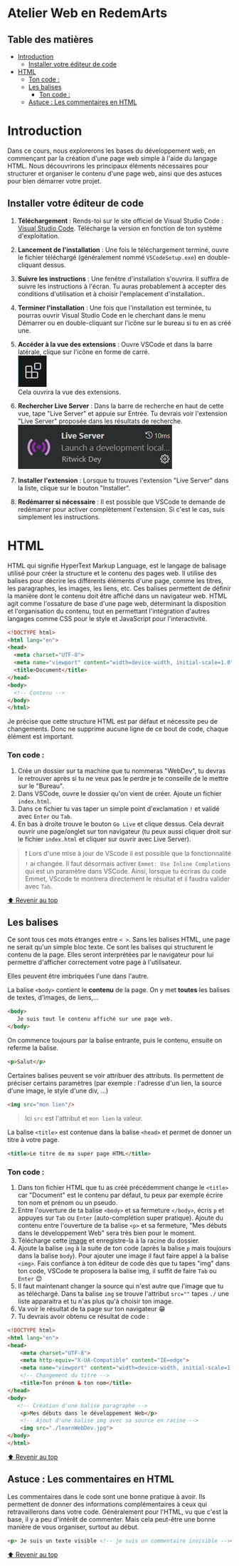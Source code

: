<!-- omit in toc -->
# Atelier Web en RedemArts

<!-- omit in toc -->
## Table des matières

- [Introduction](#introduction)
  - [Installer votre éditeur de code](#installer-votre-éditeur-de-code)
- [HTML](#html)
    - [Ton code :](#ton-code-)
  - [Les balises](#les-balises)
    - [Ton code :](#ton-code--1)
  - [Astuce : Les commentaires en HTML](#astuce--les-commentaires-en-html)

# Introduction

Dans ce cours, nous explorerons les bases du développement web, en commençant par la création d'une page web simple à l'aide du langage HTML. Nous découvrirons les principaux éléments nécessaires pour structurer et organiser le contenu d'une page web, ainsi que des astuces pour bien démarrer votre projet.
<!-- MAIS ENCORE LE CSS -->

## Installer votre éditeur de code

1. **Téléchargement** :
   Rends-toi sur le site officiel de Visual Studio Code : [Visual Studio Code](https://code.visualstudio.com/Download). Télécharge la version en fonction de ton système d'exploitation.

2. **Lancement de l'installation** :
   Une fois le téléchargement terminé, ouvre le fichier téléchargé (généralement nommé `VSCodeSetup.exe`) en double-cliquant dessus.

3. **Suivre les instructions** :
   Une fenêtre d'installation s'ouvrira. Il suffira de suivre les instructions à l'écran. Tu auras probablement à accepter des conditions d'utilisation et à choisir l'emplacement d'installation..

4. **Terminer l'installation** :
   Une fois que l'installation est terminée, tu pourras ouvrir Visual Studio Code en le cherchant dans le menu Démarrer ou en double-cliquant sur l'icône sur le bureau si tu en as créé une.

5. **Accéder à la vue des extensions** :
   Ouvre VSCode et dans la barre latérale, clique sur l'icône en forme de carré.<br>
   ![](./Resources/images/plugins.png)<br>
   Cela ouvrira la vue des extensions.

6. **Rechercher Live Server** :
   Dans la barre de recherche en haut de cette vue, tape "Live Server" et appuie sur Entrée. Tu devrais voir l'extension "Live Server" proposée dans les résultats de recherche.<br>
   ![](./Resources/images/liveServer.png)

7. **Installer l'extension** :
   Lorsque tu trouves l'extension "Live Server" dans la liste, clique sur le bouton "Installer".

8. **Redémarrer si nécessaire** :
   Il est possible que VSCode te demande de redémarrer pour activer complètement l'extension. Si c'est le cas, suis simplement les instructions.

# HTML

HTML qui signifie HyperText Markup Language, est le langage de balisage utilisé pour créer la structure et le contenu des pages web. Il utilise des balises pour décrire les différents éléments d'une page, comme les titres, les paragraphes, les images, les liens, etc. Ces balises permettent de définir la manière dont le contenu doit être affiché dans un navigateur web. HTML agit comme l'ossature de base d'une page web, déterminant la disposition et l'organisation du contenu, tout en permettant l'intégration d'autres langages comme CSS pour le style et JavaScript pour l'interactivité.

```html
<!DOCTYPE html>
<html lang="en">
<head>
  <meta charset="UTF-8">
  <meta name="viewport" content="width=device-width, initial-scale=1.0">
  <title>Document</title>
</head>
<body>
  <!-- Contenu -->
</body>
</html>
```

Je précise que cette structure HTML est par défaut et nécessite peu de changements. Donc ne supprime aucune ligne de ce bout de code, chaque élément est important.

### Ton code :
1. Crée un dossier sur ta machine que tu nommeras "WebDev", tu devras le retrouver après si tu ne veux pas le perdre je te conseille de le mettre sur le "Bureau".
2. Dans VSCode, ouvre le dossier qu'on vient de créer. Ajoute un fichier `index.html`.
3. Dans ce fichier tu vas taper un simple point d'exclamation `!` et validé avec `Enter` ou `Tab`.
4. En bas à droite trouve le bouton `Go Live` et clique dessus. Cela devrait ouvrir une page/onglet sur ton navigateur (tu peux aussi cliquer droit sur le fichier `index.html` et cliquer sur ouvrir avec Live Server).

> :exclamation: Lors d'une mise à jour de VScode il est possible que la fonctionnalité `!` ai changée. Il faut désormais activer `Emmet: Use Inline Completions` qui est un paramètre dans VSCode. Ainsi, lorsque tu écriras du code Emmet, VScode te montrera directement le résultat et il faudra valider avec `Tab`.

[:arrow_up: Revenir au top](#table-des-matières)

## Les balises

Ce sont tous ces mots étranges entre `< >`. Sans les balises HTML, une page ne serait qu'un simple bloc texte. Ce sont les balises qui structurent le contenu de la page. Elles seront interprétées par le navigateur pour lui permettre d'afficher correctement votre page à l'utilisateur.

Elles peuvent être imbriquées l'une dans l'autre.

La balise `<body>` contient le **contenu** de la page. On y met **toutes** les balises de textes, d'images, de liens,...

```html
<body>
   Je suis tout le contenu affiché sur une page web.
</body>
```

On commence toujours par la balise entrante, puis le contenu, ensuite on referme la balise.

```html
<p>Salut</p>
```

Certaines balises peuvent se voir attribuer des attributs. Ils permettent de préciser certains paramètres (par exemple : l'adresse d'un lien, la source d'une image, le style d'une div, ...)

```html
<img src="mon lien"/>
```

> Ici `src` est l'attribut et `mon lien` la valeur.

La balise `<title>` est contenue dans la balise `<head>` et permet de donner un titre à votre page.

```html
<title>Le titre de ma super page HTML</title>
```

### Ton code :
1. Dans ton fichier HTML que tu as créé précédemment change le `<title>` car "Document" est le contenu par défaut, tu peux par exemple écrire ton nom et prénom ou un pseudo.
2. Entre l'ouverture de ta balise `<body>` et sa fermeture `</body>`, écris `p` et appuyes sur `Tab` ou `Enter` (auto-complétion super pratique). Ajoute du contenu entre l'ouverture de ta balise `<p>` et sa fermeture, "Mes débuts dans le développement Web" sera très bien pour le moment.
3. Télécharge cette <a href="./Resources/images/learnWebDev.jpg" target="_blank">image</a> et enregistre-la à la racine du dossier.
4. Ajoute la balise `img` à la suite de ton code (après la balise `p` mais toujours dans la balise `body`). Pour ajouter une image il faut faire appel à la balise `<img>`. Fais confiance à ton éditeur de code dès que tu tapes "img" dans ton code, VSCode te proposera la balise img, il suffit de faire `Tab` ou `Enter` 😊
5. Il faut maintenant changer la source qui n'est autre que l'image que tu as téléchargé. Dans ta balise `img` se trouve l'attribut `src=""` tapes `./` une liste apparaitra et tu n'as plus qu'à choisir ton image.
6. Va voir le résultat de ta page sur ton navigateur 😁
7. Tu devrais avoir obtenu ce résultat de code :
```html
<!DOCTYPE html>
<html lang="en">
<head>
    <meta charset="UTF-8">
    <meta http-equiv="X-UA-Compatible" content="IE=edge">
    <meta name="viewport" content="width=device-width, initial-scale=1.0">
    <!-- Changement du titre -->
    <title>Ton prénom & ton nom</title>
</head>
<body>
   <!-- Création d'une balise paragraphe -->
    <p>Mes débuts dans le développement Web</p>
    <!-- Ajout d'une balise img avec sa source en racine -->
    <img src="./learnWebDev.jpg">
</body>
</html>
```

[:arrow_up: Revenir au top](#table-des-matières)

## Astuce : Les commentaires en HTML

Les commentaires dans le code sont une bonne pratique à avoir. Ils permettent de donner des informations complémentaires à ceux qui retravaillerons dans votre code. Généralement pour l'HTML, vu que c'est la base, il y a peu d'intérêt de commenter. Mais cela peut-être une bonne manière de vous organiser, surtout au début.

```html
<p> Je suis un texte visible <!-- je suis un commentaire invisible --></p>
```

[:arrow_up: Revenir au top](#table-des-matières)